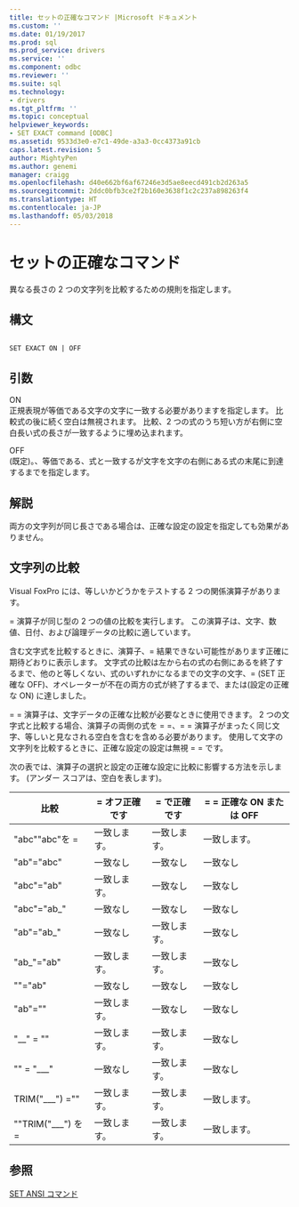 ```yaml
---
title: セットの正確なコマンド |Microsoft ドキュメント
ms.custom: ''
ms.date: 01/19/2017
ms.prod: sql
ms.prod_service: drivers
ms.service: ''
ms.component: odbc
ms.reviewer: ''
ms.suite: sql
ms.technology:
- drivers
ms.tgt_pltfrm: ''
ms.topic: conceptual
helpviewer_keywords:
- SET EXACT command [ODBC]
ms.assetid: 9533d3e0-e7c1-49de-a3a3-0cc4373a91cb
caps.latest.revision: 5
author: MightyPen
ms.author: genemi
manager: craigg
ms.openlocfilehash: d40e662bf6af67246e3d5ae8eecd491cb2d263a5
ms.sourcegitcommit: 2ddc0bfb3ce2f2b160e3638f1c2c237a898263f4
ms.translationtype: HT
ms.contentlocale: ja-JP
ms.lasthandoff: 05/03/2018
---
```

# <a name="set-exact-command"></a>セットの正確なコマンド
異なる長さの 2 つの文字列を比較するための規則を指定します。  
  
## <a name="syntax"></a>構文  
  
```  
  
SET EXACT ON | OFF  
```  
  
## <a name="arguments"></a>引数  
 ON  
 正規表現が等価である文字の文字に一致する必要がありますを指定します。 比較式の後に続く空白は無視されます。 比較、2 つの式のうち短い方が右側に空白長い式の長さが一致するように埋め込まれます。  
  
 OFF  
 (既定)。、等価である、式と一致するが文字を文字の右側にある式の末尾に到達するまでを指定します。  
  
## <a name="remarks"></a>解説  
 両方の文字列が同じ長さである場合は、正確な設定の設定を指定しても効果がありません。  
  
## <a name="string-comparisons"></a>文字列の比較  
 Visual FoxPro には、等しいかどうかをテストする 2 つの関係演算子があります。  
  
 = 演算子が同じ型の 2 つの値の比較を実行します。 この演算子は、文字、数値、日付、および論理データの比較に適しています。  
  
 含む文字式を比較するときに、演算子、= 結果できない可能性があります正確に期待どおりに表示します。 文字式の比較は左から右の式の右側にあるを終了するまで、他のと等しくない、式のいずれかになるまでの文字の文字、= (SET 正確な OFF)、オペレーターが不在の両方の式が終了するまで、または(設定の正確な ON) に達しました。  
  
 = = 演算子は、文字データの正確な比較が必要なときに使用できます。 2 つの文字式と比較する場合、演算子の両側の式を = =、= = 演算子がまったく同じ文字、等しいと見なされる空白を含むを含める必要があります。 使用して文字の文字列を比較するときに、正確な設定の設定は無視 = = です。  
  
 次の表では、演算子の選択と設定の正確な設定に比較に影響する方法を示します。 (アンダー スコアは、空白を表します)。  
  
|比較|= オフ正確です|= で正確です|= = 正確な ON または OFF|  
|----------------|------------------|-----------------|--------------------------|  
|"abc""abc"を =|一致します。|一致します。|一致します。|  
|"ab"="abc"|一致なし|一致なし|一致なし|  
|"abc"="ab"|一致します。|一致なし|一致なし|  
|"abc"="ab_"|一致なし|一致なし|一致なし|  
|"ab"="ab_"|一致なし|一致します。|一致なし|  
|"ab_"="ab"|一致します。|一致します。|一致なし|  
|""="ab"|一致なし|一致なし|一致なし|  
|"ab"=""|一致します。|一致なし|一致なし|  
|"__" = ""|一致します。|一致します。|一致なし|  
|"" = "___"|一致なし|一致します。|一致なし|  
|TRIM("___") =""|一致します。|一致します。|一致します。|  
|""TRIM("___") を =|一致します。|一致します。|一致します。|  
  
## <a name="see-also"></a>参照  
 [SET ANSI コマンド](../../odbc/microsoft/set-ansi-command.md)
